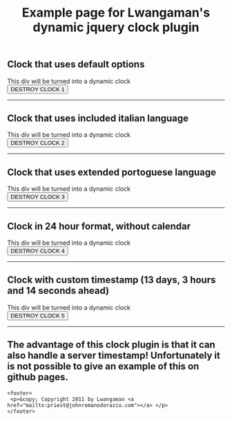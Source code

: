   <script type="text/javascript" src="http://ajax.googleapis.com/ajax/libs/jquery/1/jquery.min.js"></script>
  <script type="text/javascript" src="jqClock.min.js"></script>
  <script type="text/javascript">
    $(document).ready(function(){
    
      $.clock.locale = {"pt":{"weekdays":["Domingo","Segunda-feira", "Terça-feira","Quarta-feira","Quinta-feira","Sexta-feira", "Sábado"],"months":["Janeiro","Fevereiro","Março","Abril", "Maio","Junho","Julho","Agosto","Setembro","October","Novembro", "Dezembro"] } };
      
      $("#clock1").clock();
      $("#clock2").clock({"langSet":"it"});
      $("#clock3").clock({"langSet":"pt"});
      $("#clock4").clock({"format":"24","calendar":"false"});
      
      customtimestamp = new Date();
      customtimestamp = customtimestamp.getTime();
      customtimestamp = customtimestamp+1123200000+10800000+14000;
      $("#clock5").clock({"timestamp":customtimestamp});
      
      $("#destroyclock1").click(function(){ $("#clock1").clock("destroy") });
      $("#destroyclock2").click(function(){ $("#clock2").clock("destroy") });
      $("#destroyclock3").click(function(){ $("#clock3").clock("destroy") });
      $("#destroyclock4").click(function(){ $("#clock4").clock("destroy") });
      $("#destroyclock5").click(function(){ $("#clock5").clock("destroy") });
                                           
    });    
  </script>
  <link rel="stylesheet" type="text/css" href="jqClock.css" />

<div>
  <header>
    <h1>Example page for Lwangaman's dynamic jquery clock plugin</h1>
  </header>

  <div style="clear:both;">
    <h2>Clock that uses default options</h2>
    <div id="clock1">This div will be turned into a dynamic clock</div>
    <button id="destroyclock1">DESTROY CLOCK 1</button>
  </div>
  <hr style="clear:both;" />
  <div style="clear:both;">
    <h2>Clock that uses included italian language</h2>
    <div id="clock2">This div will be turned into a dynamic clock</div>
    <button id="destroyclock2">DESTROY CLOCK 2</button>
  </div>
  <hr style="clear:both;" />
  <div style="clear:both;">
    <h2>Clock that uses extended portoguese language</h2>
    <div id="clock3">This div will be turned into a dynamic clock</div>
    <button id="destroyclock3">DESTROY CLOCK 3</button>
  </div>
  <hr style="clear:both;" />
  <div style="clear:both;">
    <h2>Clock in 24 hour format, without calendar</h2>
    <div id="clock4">This div will be turned into a dynamic clock</div>
    <button id="destroyclock4">DESTROY CLOCK 4</button>
  </div>
  <hr style="clear:both;" />
  <div style="clear:both;">
    <h2>Clock with custom timestamp (13 days, 3 hours and 14 seconds ahead)</h2>
    <div id="clock5">This div will be turned into a dynamic clock</div>
    <button id="destroyclock5">DESTROY CLOCK 5</button>
  </div>
  <hr style="clear:both;" />
  <h2>The advantage of this clock plugin is that it can also handle a server timestamp! Unfortunately it is not possible to give an example of this on github pages.</h2>
  

    <footer>
     <p>&copy; Copyright 2011 by Lwangaman <a href="mailto:priest@johnromanodorazio.com"></a> </p>
    </footer>
</div>

